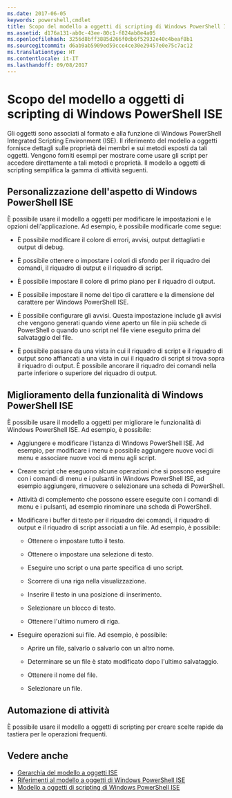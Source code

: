 ```yaml
---
ms.date: 2017-06-05
keywords: powershell,cmdlet
title: Scopo del modello a oggetti di scripting di Windows PowerShell ISE
ms.assetid: d176a131-ab0c-43ee-80c1-f824ab8e4a05
ms.openlocfilehash: 3256d8bff3885d266f0db6f52932e40c4beaf8b1
ms.sourcegitcommit: d6ab9ab5909ed59cce4ce30e29457e0e75c7ac12
ms.translationtype: HT
ms.contentlocale: it-IT
ms.lasthandoff: 09/08/2017
---
```

# <a name="purpose-of-the-windows-powershell-ise-scripting-object-model"></a>Scopo del modello a oggetti di scripting di Windows PowerShell ISE
  Gli oggetti sono associati al formato e alla funzione di Windows PowerShell Integrated Scripting Environment (ISE). Il riferimento del modello a oggetti fornisce dettagli sulle proprietà dei membri e sui metodi esposti da tali oggetti. Vengono forniti esempi per mostrare come usare gli script per accedere direttamente a tali metodi e proprietà. Il modello a oggetti di scripting semplifica la gamma di attività seguenti.

## <a name="customizing-the-appearance-of-windows-powershell-ise"></a>Personalizzazione dell'aspetto di Windows PowerShell ISE
 È possibile usare il modello a oggetti per modificare le impostazioni e le opzioni dell'applicazione. Ad esempio, è possibile modificarle come segue:

- È possibile modificare il colore di errori, avvisi, output dettagliati e output di debug.

- È possibile ottenere o impostare i colori di sfondo per il riquadro dei comandi, il riquadro di output e il riquadro di script.

- È possibile impostare il colore di primo piano per il riquadro di output.

- È possibile impostare il nome del tipo di carattere e la dimensione del carattere per Windows PowerShell ISE.

- È possibile configurare gli avvisi. Questa impostazione include gli avvisi che vengono generati quando viene aperto un file in più schede di PowerShell o quando uno script nel file viene eseguito prima del salvataggio del file.

- È possibile passare da una vista in cui il riquadro di script e il riquadro di output sono affiancati a una vista in cui il riquadro di script si trova sopra il riquadro di output. È possibile ancorare il riquadro dei comandi nella parte inferiore o superiore del riquadro di output.

## <a name="enhancing-the-functionality-of-windows-powershell-ise"></a>Miglioramento della funzionalità di Windows PowerShell ISE
 È possibile usare il modello a oggetti per migliorare le funzionalità di Windows PowerShell ISE. Ad esempio, è possibile:

- Aggiungere e modificare l'istanza di Windows PowerShell ISE. Ad esempio, per modificare i menu è possibile aggiungere nuove voci di menu e associare nuove voci di menu agli script.

- Creare script che eseguono alcune operazioni che si possono eseguire con i comandi di menu e i pulsanti in Windows PowerShell ISE, ad esempio aggiungere, rimuovere o selezionare una scheda di PowerShell.

- Attività di complemento che possono essere eseguite con i comandi di menu e i pulsanti, ad esempio rinominare una scheda di PowerShell.

- Modificare i buffer di testo per il riquadro dei comandi, il riquadro di output e il riquadro di script associati a un file. Ad esempio, è possibile:

    -   Ottenere o impostare tutto il testo.

    -   Ottenere o impostare una selezione di testo.

    -   Eseguire uno script o una parte specifica di uno script.

    -   Scorrere di una riga nella visualizzazione.

    -   Inserire il testo in una posizione di inserimento.

    -   Selezionare un blocco di testo.

    -   Ottenere l'ultimo numero di riga.

- Eseguire operazioni sui file. Ad esempio, è possibile:

    -   Aprire un file, salvarlo o salvarlo con un altro nome.

    -   Determinare se un file è stato modificato dopo l'ultimo salvataggio.

    -   Ottenere il nome del file.

    -   Selezionare un file.

## <a name="automating-tasks"></a>Automazione di attività
 È possibile usare il modello a oggetti di scripting per creare scelte rapide da tastiera per le operazioni frequenti.

## <a name="see-also"></a>Vedere anche
- [Gerarchia del modello a oggetti ISE](The-ISE-Object-Model-Hierarchy.md) 
- [Riferimenti al modello a oggetti di Windows PowerShell ISE](Windows-PowerShell-ISE-Object-Model-Reference.md) 
- [Modello a oggetti di scripting di Windows PowerShell ISE](The-Windows-PowerShell-ISE-Scripting-Object-Model.md)

  
